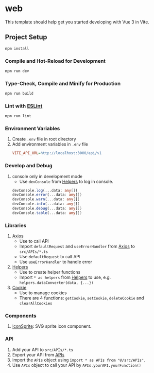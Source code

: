 # web

This template should help get you started developing with Vue 3 in Vite.

## Project Setup

```sh
npm install
```

### Compile and Hot-Reload for Development

```sh
npm run dev
```

### Type-Check, Compile and Minify for Production

```sh
npm run build
```

### Lint with [ESLint](https://eslint.org/)

```sh
npm run lint
```

### Environment Variables

1. Create `.env` file in root directory
2. Add environment variables in `.env` file
   ```ini
   VITE_API_URL=http://localhost:3000/api/v1
   ```

### Develop and Debug

1. console only in development mode
   - Use `devConsole` from [Helpers](src/libs/helpers.ts#L14) to log in console.
   ```typescript
   devConsole.log(...data: any[])
   devConsole.error(...data: any[])
   devConsole.warn(...data: any[])
   devConsole.info(...data: any[])
   devConsole.debug(...data: any[])
   devConsole.table(...data: any[])
   ```

### Libraries

1. [Axios](src/libs/axios.ts)
   - Use to call API
   - Import `defaultRequest` and `useErrorHandler` from [Axios](src/libs/axios.ts) to `src/APIs/*.ts`
   - Use `defaultRequest` to call API
   - Use `useErrorHandler` to handle error
2. [Helpers](src/libs/helpers.ts)
   - Use to create helper functions
   - Import `* as helpers` from [Helpers](src/libs/helpers.ts) to use, e.g. `helpers.dataConverter(data, {...})`
3. [Cookie](src/libs/cookie.ts)
   - Use to manage cookies
   - There are 4 functions: `getCookie`, `setCookie`, `deleteCookie` and `clearAllCookies`

### Components

1. [IconSprite](src/components/IconSprite.vue): SVG sprite icon component.

### API

1. Add your API to `src/APIs/*.ts`
2. Export your API from [APIs](src/APIs/index.ts)
3. Import the `APIs` object using `import * as APIs from "@/src/APIs"`.
4. Use `APIs` object to call your API by `APIs.yourAPI.yourFunction()`
